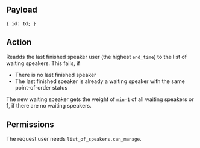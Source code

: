 ## Payload
```
{ id: Id; }
```

## Action
Readds the last finished speaker user (the highest `end_time`) to the list of waiting speakers. This fails, if
- There is no last finished speaker
- The last finished speaker is already a waiting speaker with the same point-of-order status

The new waiting speaker gets the weight of `min-1` of all waiting speakers or 1, if there are no waiting speakers.

## Permissions
The request user needs `list_of_speakers.can_manage`.
